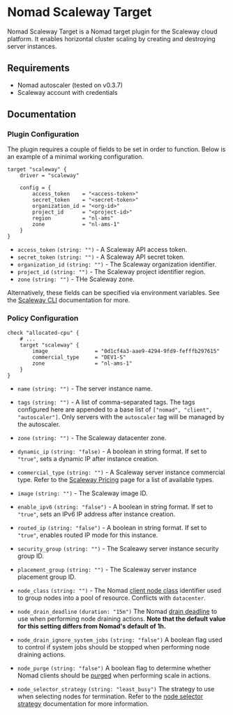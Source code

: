 # Nomad Scaleway Target
Nomad Scaleway Target is a Nomad target plugin for the Scaleway cloud platform. It enables horizontal cluster scaling by creating and destroying server instances.

## Requirements

* Nomad autoscaler (tested on v0.3.7)
* Scaleway account with credentials

## Documentation

### Plugin Configuration

The plugin requires a couple of fields to be set in order to function. Below is an example of a minimal working configuration.

```hcl
target "scaleway" {
    driver = "scaleway"

    config = {
        access_token    = "<access-token>"
        secret_token    = "<secret-token>"
        organization_id = "<org-id>"
        project_id      = "<project-id>"
        region          = "nl-ams"
        zone            = "nl-ams-1"
    }
}
```

- `access_token` `(string: "")` - A Scaleway API access token.
- `secret_token` `(string: "")` - A Scaleway API secret token.
- `organization_id` `(string: "")` - The Scaleway organization identifier.
- `project_id` `(string: "")` - The Scaleway project identifier region.
- `zone` `(string: "")` - THe Scaleway zone.

Alternatively, these fields can be specified via environment variables. See the [Scaleway CLI](https://github.com/scaleway/scaleway-cli/blob/master/docs/commands/config.md#documentation-for-scw-config) documentation for more.

### Policy Configuration


``` hcl
check "allocated-cpu" {
    # ...
    target "scaleway" {
        image               = "0d1cf4a3-aae9-4294-9fd9-fefffb297615"
        commercial_type     = "DEV1-S"
        zone                = "nl-ams-1"
    }
}
```

- `name` `(string: "")` - The server instance name.
- `tags` `(string: "")` - A list of comma-separated tags. The tags configured here are appended to a base list of `["nomad", "client", "autoscaler"]`. Only servers with the `autoscaler` tag will be managed by the autoscaler.
- `zone` `(string: "")` - The Scaleway datacenter zone.
- `dynamic_ip` `(string: "false)` - A boolean in string format. If set to `"true"`, sets a dynamic IP after instance creation.
- `commercial_type` `(string: "")` - A Scaleway server instance commercial type. Refer to the [Scaleway Pricing](https://www.scaleway.com/en/pricing/?tags=compute) page for a list of available types.
- `image` `(string: "")` - The Scaleway image ID.
- `enable_ipv6` `(string: "false")` - A boolean in string format. If set to `"true"`, sets an IPv6 IP address after instance creation.
- `routed_ip` `(string: "false")` - A boolean in string format. If set to `"true"`, enables routed IP mode for this instance.
- `security_group` `(string: "")` - The Scaleawy server instance security group ID.
- `placement_group` `(string: "")` - The Scaleway server instance placement group ID.

- `node_class` `(string: "")` - The Nomad [client node class](https://www.nomadproject.io/docs/configuration/client#node_class)
  identifier used to group nodes into a pool of resource. Conflicts with
  `datacenter`.

- `node_drain_deadline` `(duration: "15m")` The Nomad [drain deadline](https://www.nomadproject.io/api-docs/nodes#deadline) to use when performing node draining
  actions. **Note that the default value for this setting differs from Nomad's
  default of 1h.**

- `node_drain_ignore_system_jobs` `(string: "false")` A boolean flag used to
  control if system jobs should be stopped when performing node draining
  actions.

- `node_purge` `(string: "false")` A boolean flag to determine whether Nomad
  clients should be [purged](https://www.nomadproject.io/api-docs/nodes#purge-node) when performing scale in
  actions.

- `node_selector_strategy` `(string: "least_busy")` The strategy to use when
  selecting nodes for termination. Refer to the [node selector
  strategy](https://www.nomadproject.io/docs/autoscaling/internals/node-selector-strategy) documentation for more information.
